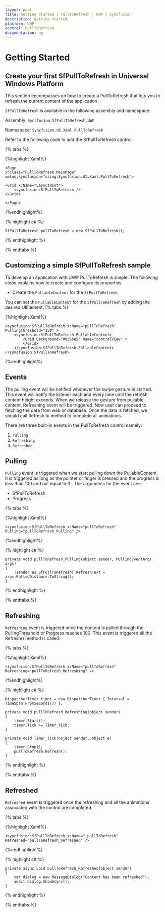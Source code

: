 ```yaml
---
layout: post
title: Getting Started | PullToRefresh | UWP | Syncfusion
description: getting started
platform: UWP
control: PullToRefresh
documentation: ug
--- 
```


# Getting Started

## Create your first SfPullToRefresh in Universal Windows Platform

This section encompasses on how to create a PullToRefresh that lets you to refresh the current content of the application. 

`SfPullToRefresh` is available in the following assembly and namespace:

Assembly: `Syncfusion.SfPullToRefresh.UWP`

Namespace: `Syncfusion.UI.Xaml.PullToRefresh`

Refer to the following code to add the SfPullToRefresh control:

{% tabs %}

{%highlight Xaml%}

    <Page
    x:Class="PullToRefresh.MainPage"
    xmlns:syncfusion="using:Syncfusion.UI.Xaml.PullToRefresh">

    <Grid x:Name="LayoutRoot">
        <syncfusion:SfPullToRefresh />
    </Grid> 
    
    </Page>

{%endhighlight%}

{% highlight c# %}

    SfPullToRefresh pullToRefresh = new SfPullToRefresh();

{% endhighlight %}

{% endtabs %}

## Customizing a simple SfPullToRefresh sample

To develop an application with UWP PullToRefresh is simple. The following steps explains how to create and configure its properties.

* Create the `PullableContent` for the `SfPullToRefresh`

You can set the `PullableContent` for the `SfPullToRefresh` by adding the desired UIElement.
{% tabs %}

{%highlight Xaml%}

    <syncfusion:SfPullToRefresh x:Name="pullToRefresh" PullingThreshold="150" >
        <syncfusion:SfPullToRefresh.PullableContent>
            <Grid Background="#039be5" Name="controlView" >
            </Grid>
        </syncfusion:SfPullToRefresh.PullableContent>
    </syncfusion:SfPullToRefresh>
    
{%endhighlight%}
 
 ## Events

The pulling event will be notified whenever the swipe gesture is started. This event will notify the listener each and every time until the refresh content height exceeds. When we release the gesture from pullable content, Refreshing event will be triggered. Now user can proceed to fetching the data from web or database. Once the data is fetched, we should call Refresh to method to complete all animations.

There are three built-in events in the PullToRefresh control namely:

1. `Pulling`
2. `Refreshing`
3. `Refreshed`

## Pulling

`Pulling` event is triggered when we start pulling down the PullableContent. It is triggered as long as the pointer or finger is pressed and the progress is less than 100 and not equal to 0 . The arguments for the event are:

* SfPullToRefresh
* Progress

{% tabs %}

{%highlight Xaml%}

    <syncfusion:SfPullToRefresh x:Name="pullToRefresh" Pulling="pullToRefresh_Pulling" />

{%endhighlight%}

{% highlight c# %}

    private void pullToRefresh_Pulling(object sender, PullingEventArgs args)
    {
        (sender as SfPullToRefresh).RefreshText = args.PulledDistance.ToString();
    }
{% endhighlight %}

{% endtabs %}

## Refreshing

`Refreshing` event is triggered once the content is pulled through the PullingThreshold or Progress reaches 100. This event is triggered till the Refresh() method is called.

{% tabs %}

{%highlight Xaml%}

    <syncfusion:SfPullToRefresh x:Name="pullToRefresh" Refreshing="pullToRefresh_Refreshing" />

{%endhighlight%}

{% highlight c# %}
    
    DispatcherTimer timer = new DispatcherTimer { Interval = TimeSpan.FromSeconds(7) };

    private void pullToRefresh_Refreshing(object sender)
    {
        timer.Start();
        timer.Tick += Timer_Tick;
    }
    
    private void Timer_Tick(object sender, object e)
    {
        timer.Stop();
        pullToRefresh.Refresh();          
    }
    
{% endhighlight %}

{% endtabs %}

## Refreshed

`Refreshed` event is triggered once the refreshing and all the animations associated with the control are completed.

{% tabs %}

{%highlight Xaml%}

    <syncfusion:SfPullToRefresh x:Name=" pullToRefresh" Refreshed="pullToRefresh_Refreshed" />

{%endhighlight%}

{% highlight c# %}

    private async void pullToRefresh_Refreshed(object sender)
    {
        var dialog = new MessageDialog("Content has been refreshed");
        await dialog.ShowAsync();
    }

{% endhighlight %}

{% endtabs %}
        
